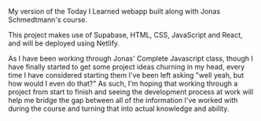 My version of the Today I Learned webapp built along with Jonas Schmedtmann's course.

This project makes use of Supabase, HTML, CSS, JavaScript and React, and will be deployed using Netlify.

As I have been working through Jonas' Complete Javascript class, though I have finally started to get some project ideas churning in my head, every time I have considered starting them I've been left asking "well yeah, but how would I even do that?" As such, I'm hoping that working through a project from start to finish and seeing the development process at work will help me bridge the gap between all of the information I've worked with during the course and turning that into actual knowledge and ability.
